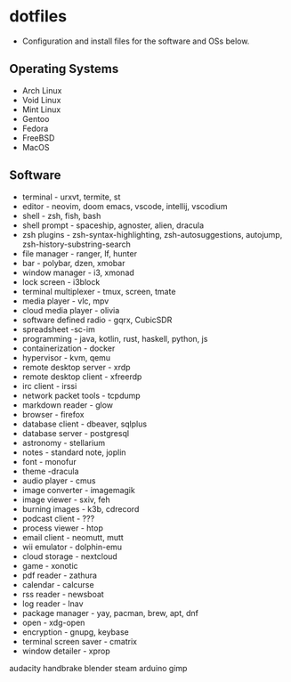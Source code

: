 # dotfiles

- Configuration  and install files for the software and OSs below.

## Operating Systems
- Arch Linux
- Void Linux
- Mint Linux
- Gentoo
- Fedora
- FreeBSD
- MacOS

## Software
- terminal - urxvt, termite, st
- editor - neovim, doom emacs, vscode, intellij, vscodium
- shell - zsh, fish, bash
- shell prompt - spaceship, agnoster, alien, dracula
- zsh plugins - zsh-syntax-highlighting, zsh-autosuggestions, autojump, zsh-history-substring-search
- file manager - ranger, lf, hunter
- bar - polybar, dzen, xmobar
- window manager - i3, xmonad
- lock screen - i3block
- terminal multiplexer - tmux, screen, tmate
- media player - vlc, mpv
- cloud media player - olivia
- software defined radio - gqrx, CubicSDR
- spreadsheet -sc-im
- programming - java, kotlin, rust, haskell, python, js
- containerization - docker
- hypervisor - kvm, qemu
- remote desktop server - xrdp
- remote desktop client - xfreerdp
- irc client - irssi
- network packet tools - tcpdump
- markdown reader - glow
- browser - firefox
- database client - dbeaver, sqlplus
- database server - postgresql
- astronomy - stellarium
- notes - standard note, joplin
- font - monofur
- theme -dracula
- audio player - cmus
- image converter - imagemagik
- image viewer - sxiv, feh
- burning images - k3b, cdrecord
- podcast client - ???
- process viewer - htop
- email client - neomutt, mutt
- wii emulator - dolphin-emu
- cloud storage - nextcloud
- game - xonotic
- pdf reader - zathura
- calendar - calcurse
- rss reader - newsboat
- log reader - lnav
- package manager - yay, pacman, brew, apt, dnf
- open - xdg-open
- encryption - gnupg, keybase
- terminal screen saver - cmatrix
- window detailer - xprop

audacity
handbrake
blender
steam
arduino
gimp
